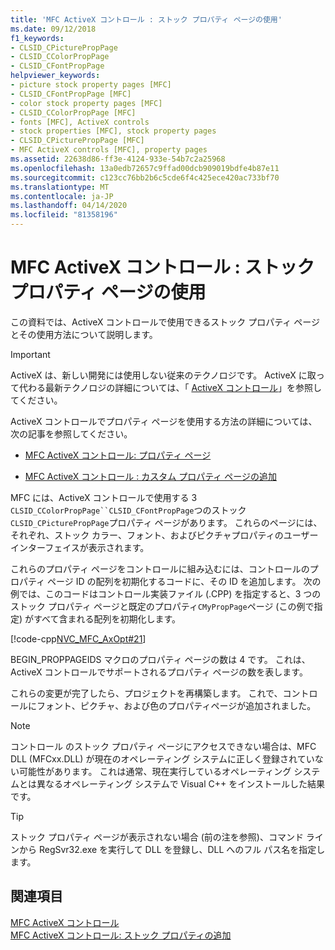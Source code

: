 ```yaml
---
title: 'MFC ActiveX コントロール : ストック プロパティ ページの使用'
ms.date: 09/12/2018
f1_keywords:
- CLSID_CPicturePropPage
- CLSID_CColorPropPage
- CLSID_CFontPropPage
helpviewer_keywords:
- picture stock property pages [MFC]
- CLSID_CFontPropPage [MFC]
- color stock property pages [MFC]
- CLSID_CColorPropPage [MFC]
- fonts [MFC], ActiveX controls
- stock properties [MFC], stock property pages
- CLSID_CPicturePropPage [MFC]
- MFC ActiveX controls [MFC], property pages
ms.assetid: 22638d86-ff3e-4124-933e-54b7c2a25968
ms.openlocfilehash: 13a0edb72657c9ffad00dcb909019bdfe4b87e11
ms.sourcegitcommit: c123cc76bb2b6c5cde6f4c425ece420ac733bf70
ms.translationtype: MT
ms.contentlocale: ja-JP
ms.lasthandoff: 04/14/2020
ms.locfileid: "81358196"
---
```

# <a name="mfc-activex-controls-using-stock-property-pages"></a>MFC ActiveX コントロール : ストック プロパティ ページの使用

この資料では、ActiveX コントロールで使用できるストック プロパティ ページとその使用方法について説明します。

>[!IMPORTANT]
> ActiveX は、新しい開発には使用しない従来のテクノロジです。 ActiveX に取って代わる最新テクノロジの詳細については、「 [ActiveX コントロール](activex-controls.md)」を参照してください。

ActiveX コントロールでプロパティ ページを使用する方法の詳細については、次の記事を参照してください。

- [MFC ActiveX コントロール: プロパティ ページ](../mfc/mfc-activex-controls-property-pages.md)

- [MFC ActiveX コントロール : カスタム プロパティ ページの追加](../mfc/mfc-activex-controls-adding-another-custom-property-page.md)

MFC には、ActiveX コントロールで使用する 3 `CLSID_CColorPropPage``CLSID_CFontPropPage`つのストック`CLSID_CPicturePropPage`プロパティ ページがあります。 これらのページには、それぞれ、ストック カラー、フォント、およびピクチャプロパティのユーザー インターフェイスが表示されます。

これらのプロパティ ページをコントロールに組み込むには、コントロールのプロパティ ページ ID の配列を初期化するコードに、その ID を追加します。 次の例では、このコードはコントロール実装ファイル (.CPP) を指定すると、3 つのストック プロパティ ページと既定のプロパティ`CMyPropPage`ページ (この例で指定) がすべて含まれる配列を初期化します。

[!code-cpp[NVC_MFC_AxOpt#21](../mfc/codesnippet/cpp/mfc-activex-controls-using-stock-property-pages_1.cpp)]

BEGIN_PROPPAGEIDS マクロのプロパティ ページの数は 4 です。 これは、ActiveX コントロールでサポートされるプロパティ ページの数を表します。

これらの変更が完了したら、プロジェクトを再構築します。 これで、コントロールにフォント、ピクチャ、および色のプロパティページが追加されました。

> [!NOTE]
> コントロール のストック プロパティ ページにアクセスできない場合は、MFC DLL (MFCxx.DLL) が現在のオペレーティング システムに正しく登録されていない可能性があります。 これは通常、現在実行しているオペレーティング システムとは異なるオペレーティング システムで Visual C++ をインストールした結果です。

> [!TIP]
> ストック プロパティ ページが表示されない場合 (前の注を参照)、コマンド ラインから RegSvr32.exe を実行して DLL を登録し、DLL へのフル パス名を指定します。

## <a name="see-also"></a>関連項目

[MFC ActiveX コントロール](../mfc/mfc-activex-controls.md)<br/>
[MFC ActiveX コントロール: ストック プロパティの追加](../mfc/mfc-activex-controls-adding-stock-properties.md)
